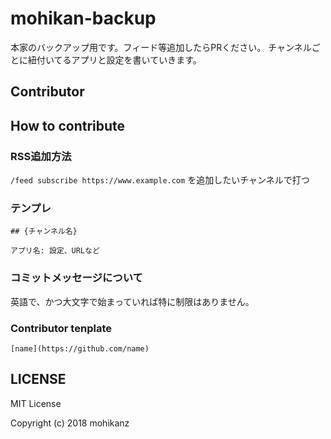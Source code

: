 # mohikan-backup

本家のバックアップ用です。フィード等追加したらPRください。
チャンネルごとに紐付いてるアプリと設定を書いていきます。

## Contributor

## How to contribute

### RSS追加方法

`/feed subscribe https://www.example.com` を追加したいチャンネルで打つ

### テンプレ
```
## {チャンネル名}

アプリ名: 設定、URLなど
```
### コミットメッセージについて

英語で、かつ大文字で始まっていれば特に制限はありません。

### Contributor tenplate

`[name](https://github.com/name)`

## LICENSE

MIT License

Copyright (c) 2018 mohikanz